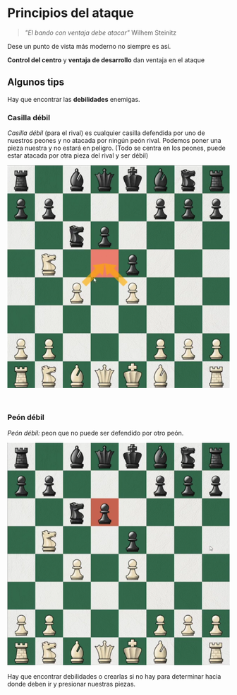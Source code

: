 # Principios del ataque

> _"El bando con ventaja debe atacar"_ Wilhem Steinitz

Dese un punto de vista más moderno no siempre es así.

**Control del centro** y **ventaja de desarrollo** dan ventaja en el ataque

## Algunos tips

Hay que encontrar las **debilidades** enemigas.

### Casilla débil

_Casilla débil_ (para el rival) es cualquier casilla defendida por uno de nuestros peones y no atacada por ningún peón rival. Podemos poner una pieza nuestra y no estará en peligro. (Todo se centra en los peones, puede estar atacada por otra pieza del rival y ser débil)

![casilla débil ejemplo](image-4.png)

<br>

### Peón débil

_Peón débil:_ peon que no puede ser defendido por otro peón.

![peon débil ejemplo](image-3.png)

Hay que encontrar debilidades o crearlas si no hay para determinar hacia donde deben ir y presionar nuestras piezas.
